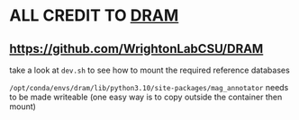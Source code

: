 # ALL CREDIT TO [DRAM](https://github.com/WrightonLabCSU/DRAM)
## https://github.com/WrightonLabCSU/DRAM

take a look at `dev.sh` to see how to mount the required reference databases

`/opt/conda/envs/dram/lib/python3.10/site-packages/mag_annotator` needs to be made writeable (one easy way is to copy outside the container then mount)
